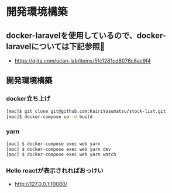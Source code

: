 # 開発環境構築

## docker-laravelを使用しているので、docker-laravelについては下記参照🐳
* https://qiita.com/ucan-lab/items/5fc1281cd8076c8ac9f4

## 開発環境構築
### docker立ち上げ
```sh
[mac]$ git clone git@github.com:KairiYasumatsu/stock-list.git
[mac]$ docker-compose up -d build
```

### yarn
```sh
[mac] $ docker-compose exec web yarn
[mac] $ docker-compose exec web yarn dev
[mac] $ docker-compose exec web yarn watch
```

### Hello reactが表示されればおっけい
* http://127.0.0.1:10080/